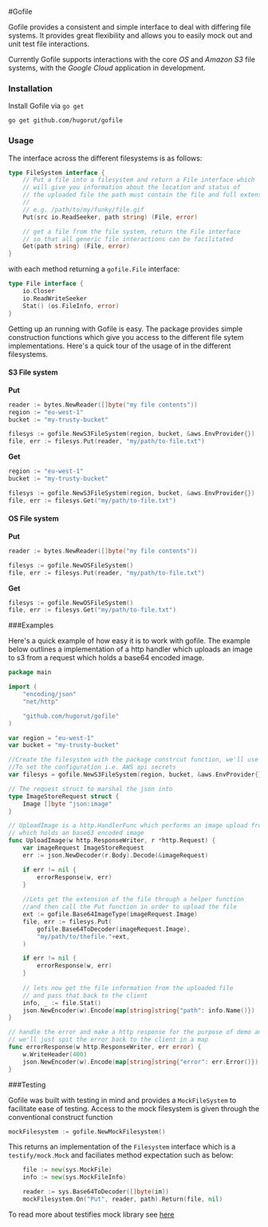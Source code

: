 #Gofile

Gofile provides a consistent and simple interface to deal with differing file systems. It provides great flexibility and allows you to easily mock out and unit test file interactions.

Currently Gofile supports interactions with the core *OS* and *Amazon S3* file systems, with the *Google Cloud* application in development.

### Installation

Install Gofile via `go get`

```
go get github.com/hugorut/gofile
```

### Usage

The interface across the different filesystems is as follows:

```go
type FileSystem interface {
    // Put a file into a filesystem and return a File interface which
    // will give you information about the location and status of
    // the uploaded file the path must contain the file and full extension
    //
    // e.g. /path/to/my/funky/file.gif
    Put(src io.ReadSeeker, path string) (File, error)

    // get a file from the file system, return the File interface
    // so that all generic file interactions can be facilitated
    Get(path string) (File, error)
}
```

with each method returning a `gofile.File` interface:

```go
type File interface {
    io.Closer
    io.ReadWriteSeeker
    Stat() (os.FileInfo, error)
}
```

Getting up an running with Gofile is easy. The package provides simple construction functions which give you access to the different file sytem implementations. Here's a quick tour of the usage of in the different filesystems.

#### S3 File system

**Put**
```go
reader := bytes.NewReader([]byte("my file contents"))
region := "eu-west-1"
bucket := "my-trusty-bucket"

filesys := gofile.NewS3FileSystem(region, bucket, &aws.EnvProvider{})
file, err := filesys.Put(reader, "my/path/to-file.txt")
```

**Get**
```go
region := "eu-west-1"
bucket := "my-trusty-bucket"

filesys := gofile.NewS3FileSystem(region, bucket, &aws.EnvProvider{})
file, err := filesys.Get("my/path/to-file.txt")
```

#### OS File system

**Put**
```go
reader := bytes.NewReader([]byte("my file contents"))

filesys := gofile.NewOSFileSystem()
file, err := filesys.Put(reader, "my/path/to-file.txt")
```

**Get**
```go
filesys := gofile.NewOSFileSystem()
file, err := filesys.Get("my/path/to-file.txt")
```

###Examples

Here's a quick example of how easy it is to work with gofile. The example below outlines a implementation of a http handler which uploads an image to s3 from a request which holds a base64 encoded image.

```go
package main

import (
    "encoding/json"
    "net/http"

    "github.com/hugorut/gofile"
)

var region = "eu-west-1"
var bucket = "my-trusty-bucket"

//Create the filesystem with the package constrcut function, we'll use environmnet variables
//To set the configuration i.e. AWS api secrets
var filesys = gofile.NewS3FileSystem(region, bucket, &aws.EnvProvider{})

// The request struct to marshal the json into
type ImageStoreRequest struct {
    Image []byte "json:image"
}

// UploadImage is a http.HandlerFunc which performs an image upload from a request 
// which holds an base63 encoded image
func UploadImage(w http.ResponseWriter, r *http.Request) {
    var imageRequest ImageStoreRequest
    err := json.NewDecoder(r.Body).Decode(&imageRequest)

    if err != nil {
        errorResponse(w, err)
    }
    
    //Lets get the extension of the file through a helper function
    //and then call the Put function in order to upload the file
    ext := gofile.Base64ImageType(imageRequest.Image)
    file, err := filesys.Put(
        gofile.Base64ToDecoder(imageRequest.Image),
        "my/path/to/thefile."+ext,
    )

    if err != nil {
        errorResponse(w, err)
    }
    
    // lets now get the file information from the uploaded file
    // and pass that back to the client
    info, _ := file.Stat()
    json.NewEncoder(w).Encode(map[string]string{"path": info.Name()})
}

// handle the error and make a http response for the purpose of demo and simpility
// we'll just spit the error back to the client in a map
func errorResponse(w http.ResponseWriter, err error) {
    w.WriteHeader(400)
    json.NewEncoder(w).Encode(map[string]string{"error": err.Error()})
}
```

###Testing

Gofile was built with testing in mind and provides a `MockFileSystem` to facilitate ease of testing. Access to the mock filesystem is given through the conventional construct function

```go
mockFilesystem := gofile.NewMockFilesystem()
```

This returns an implementation of the `Filesystem` interface which is a `testify/mock.Mock` and faciliates method expectation such as below:

```go
    file := new(sys.MockFile)
    info := new(sys.MockFileInfo)

    reader := sys.Base64ToDecoder([]byte(im))
    mockFilesystem.On("Put", reader, path).Return(file, nil)
```

To read more about testifies mock library see [here](https://godoc.org/github.com/stretchr/testify/mock)